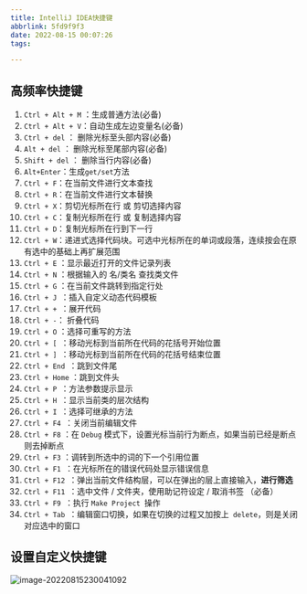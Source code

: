 ```yaml
---
title: IntelliJ IDEA快捷键
abbrlink: 5fd9f9f3
date: 2022-08-15 00:07:26
tags:

---
```


## 高频率快捷键

1. `Ctrl + Alt + M` ：生成普通方法(必备)
2. `Ctrl + Alt + V`：自动生成左边变量名(必备)
3. `Ctrl + del` ： 删除光标至头部内容(必备)
4. `Alt + del`	 ： 删除光标至尾部内容(必备)
5. `Shift + del` ： 删除当行内容(必备)
6. `Alt+Enter`：生成`get/set`方法
7. `Ctrl + F`：在当前文件进行文本查找
8. `Ctrl + R`：在当前文件进行文本替换
9. `Ctrl + X`：剪切光标所在行 或 剪切选择内容
10. `Ctrl + C`：复制光标所在行 或 复制选择内容
11. `Ctrl + D`：复制光标所在行到下一行
12. `Ctrl + W`：递进式选择代码块。可选中光标所在的单词或段落，连续按会在原有选中的基础上再扩展范围
13. `Ctrl + E` ：显示最近打开的文件记录列表
14. `Ctrl + N` ：根据输入的 名/类名 查找类文件
15. `Ctrl + G` ：在当前文件跳转到指定行处
16. `Ctrl + J `：插入自定义动态代码模板
17. `Ctrl + + `：展开代码
18. `Ctrl + -`： 折叠代码
19. `Ctrl + O` ：选择可重写的方法
20. `Ctrl + [ `：移动光标到当前所在代码的花括号开始位置
21. `Ctrl + ] `：移动光标到当前所在代码的花括号结束位置
22. `Ctrl + End `：跳到文件尾
23. `Ctrl + Home` ：跳到文件头
24. `Ctrl + P `：方法参数提示显示
25. `Ctrl + H `：显示当前类的层次结构
26. `Ctrl + I `：选择可继承的方法
27. `Ctrl + F4 `：关闭当前编辑文件
28. `Ctrl + F8` ：在 `Debug` 模式下，设置光标当前行为断点，如果当前已经是断点则去掉断点
29. `Ctrl + F3` ：调转到所选中的词的下一个引用位置 
30. `Ctrl + F1 `：在光标所在的错误代码处显示错误信息
31. `Ctrl + F12 `：弹出当前文件结构层，可以在弹出的层上直接输入，**进行筛选**
32. `Ctrl + F11 `：选中文件 / 文件夹，使用助记符设定 / 取消书签 （必备）
33. `Ctrl + F9 `：执行 `Make Project `操作
34. `Ctrl + Tab `：编辑窗口切换，如果在切换的过程又加按上` delete`，则是关闭对应选中的窗口



## 设置自定义快捷键

![image-20220815230041092](http://hikki.test.upcdn.net/image-20220815230041092.png)





